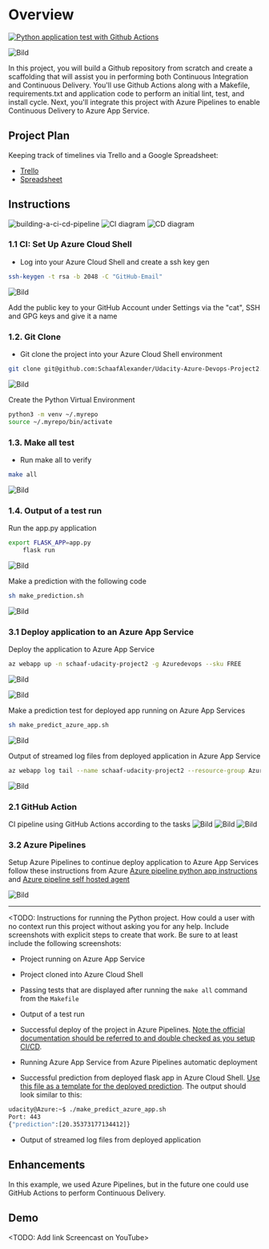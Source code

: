 # Overview

[![Python application test with Github Actions](https://github.com/SchaafAlexander/Udacity-Azure-Devops-Project2/actions/workflows/pythonapp.yml/badge.svg)](https://github.com/SchaafAlexander/Udacity-Azure-Devops-Project2/actions/workflows/pythonapp.yml)

![Bild](./Screenshots/Readme/status.png)

In this project, you will build a Github repository from scratch and create a scaffolding that will assist you in performing both Continuous Integration and Continuous Delivery. You'll use Github Actions along with a Makefile, requirements.txt and application code to perform an initial lint, test, and install cycle. Next, you'll integrate this project with Azure Pipelines to enable Continuous Delivery to Azure App Service.

## Project Plan
Keeping track of timelines via Trello and a Google Spreadsheet:

* [Trello](https://trello.com/invite/b/67f24e0d64e6d99e7c25a2bc/ATTI9374d937d54a8dffae2bf323b6a9f9f77CCBF536/udacity-devops-project2)
* [Spreadsheet](https://docs.google.com/spreadsheets/d/1ANMOdretgMMkiOAh9I9MfvVI8GQpek04MBkQ5Y5fP28/edit?usp=sharing)

## Instructions

![building-a-ci-cd-pipeline](./Screenshots/Readme/building-a-ci-cd-pipeline.png)
![CI diagram](./Screenshots/Readme/ci-diagram.png)
![CD diagram](./Screenshots/Readme/cd-diagram.png)

### 1.1	CI: Set Up Azure Cloud Shell
- Log into your Azure Cloud Shell and create a ssh key gen

```bash
ssh-keygen -t rsa -b 2048 -C "GitHub-Email"
```
![Bild](./Screenshots/Tasks/1-CI-Set-Up-Azure-Cloud-Shell/1-SSH-Keygen.png)

Add the public key to your GitHub Account under Settings via the "cat", SSH and GPG keys and give it a name

### 1.2.	Git Clone
- Git clone the project into your Azure Cloud Shell environment
```bash
git clone git@github.com:SchaafAlexander/Udacity-Azure-Devops-Project2.git
```
![Bild](./Screenshots/Tasks/1-CI-Set-Up-Azure-Cloud-Shell/2-Git-Clone.png)

Create the Python Virtual Environment
```bash
python3 -m venv ~/.myrepo
source ~/.myrepo/bin/activate
```

### 1.3.	Make all test
- Run make all to verify
```bash
make all
```
![Bild](./Screenshots/Tasks/1-CI-Set-Up-Azure-Cloud-Shell/3-Make-all-test.png)

### 1.4.	Output of a test run
Run the app.py application
```bash
export FLASK_APP=app.py
	flask run
```
![Bild](./Screenshots/Tasks/1-CI-Set-Up-Azure-Cloud-Shell/4-App-py.png)

Make a prediction with the following code
```bash
sh make_prediction.sh
```
![Bild](./Screenshots/Tasks/1-CI-Set-Up-Azure-Cloud-Shell/5-Prediction.png)

### 3.1 	Deploy application to an Azure App Service
Deploy the application to Azure App Service
```bash
az webapp up -n schaaf-udacity-project2 -g Azuredevops --sku FREE
```

![Bild](./Screenshots/Tasks/3-Continious-Delivery-on-Azure/1-AZ-Webapp.png)


![Bild](./Screenshots/Tasks/3-Continious-Delivery-on-Azure/2-AZ-Webapp-URL.png)


Make a prediction test for deployed app running on Azure App Services
```bash
sh make_predict_azure_app.sh
```

![Bild](./Screenshots/Tasks/3-Continious-Delivery-on-Azure/3-AZ-Webapp-URL-Prediction.png)

Output of streamed log files from deployed application in Azure App Service 
```bash
az webapp log tail --name schaaf-udacity-project2 --resource-group Azuredevops
```

![Bild](./Screenshots/Tasks/3-Continious-Delivery-on-Azure/4-log.png)

### 2.1	GitHub Action
CI pipeline using GitHub Actions according to the tasks
![Bild](./Screenshots/Tasks/2-CI-Configure-Github-Actions/1-GitHub-Actions-Build.png)
![Bild](./Screenshots/Tasks/2-CI-Configure-Github-Actions/2-GitHub-Actions-Build.png)
![Bild](./Screenshots/Tasks/2-CI-Configure-Github-Actions/3-GitHub-Actions-Build-README.png)

### 3.2	Azure Pipelines
Setup Azure Pipelines to continue deploy application to Azure App Services follow these instructions from Azure [Azure pipeline python app instructions](https://docs.microsoft.com/en-us/azure/devops/pipelines/ecosystems/python-webapp?view=azure-devops) and [Azure pipeline self hosted agent](https://learn.microsoft.com/en-us/azure/devops/pipelines/agents/linux-agent?view=azure-devops)

![Bild](./Screenshots/Tasks/3-Continious-Delivery-on-Azure/.png)

-----

<TODO:  Instructions for running the Python project.  How could a user with no context run this project without asking you for any help.  Include screenshots with explicit steps to create that work. Be sure to at least include the following screenshots:

* Project running on Azure App Service

* Project cloned into Azure Cloud Shell

* Passing tests that are displayed after running the `make all` command from the `Makefile`

* Output of a test run

* Successful deploy of the project in Azure Pipelines.  [Note the official documentation should be referred to and double checked as you setup CI/CD](https://docs.microsoft.com/en-us/azure/devops/pipelines/ecosystems/python-webapp?view=azure-devops).

* Running Azure App Service from Azure Pipelines automatic deployment

* Successful prediction from deployed flask app in Azure Cloud Shell.  [Use this file as a template for the deployed prediction](https://github.com/udacity/nd082-Azure-Cloud-DevOps-Starter-Code/blob/master/C2-AgileDevelopmentwithAzure/project/starter_files/flask-sklearn/make_predict_azure_app.sh).
The output should look similar to this:

```bash
udacity@Azure:~$ ./make_predict_azure_app.sh
Port: 443
{"prediction":[20.35373177134412]}
```

* Output of streamed log files from deployed application

> 

## Enhancements

In this example, we used Azure Pipelines, but in the future one could use GitHub Actions to perform Continuous Delivery.

## Demo 

<TODO: Add link Screencast on YouTube>


